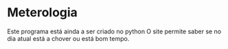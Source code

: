 # Meterologia
Este programa está ainda a ser criado no python
O site permite saber se no dia atual está a chover ou está bom tempo.
